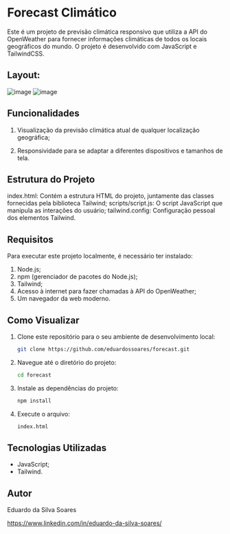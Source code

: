 # Forecast Climático

Este é um projeto de previsão climática responsivo que utiliza a API do OpenWeather para fornecer informações climáticas de todos os locais geográficos do mundo. O projeto é desenvolvido com JavaScript e TailwindCSS.

## Layout:
![image](https://github.com/eduardossoares/forecast/assets/128731192/52e7e061-58aa-4f44-8a90-eb2ba031b73c)
![image](https://github.com/eduardossoares/forecast/assets/128731192/71cfd5c8-dece-49ec-ae03-4d1bfc6f6078)

## Funcionalidades

1. Visualização da previsão climática atual de qualquer localização geográfica;

2. Responsividade para se adaptar a diferentes dispositivos e tamanhos de tela.

## Estrutura do Projeto

index.html: Contém a estrutura HTML do projeto, juntamente das classes fornecidas pela biblioteca Tailwind;
scripts/script.js: O script JavaScript que manipula as interações do usuário;
tailwind.config: Configuração pessoal dos elementos Tailwind.

## Requisitos

Para executar este projeto localmente, é necessário ter instalado:

1. Node.js;
2. npm (gerenciador de pacotes do Node.js);
3. Tailwind;
4. Acesso à internet para fazer chamadas à API do OpenWeather;
5. Um navegador da web moderno.

## Como Visualizar

1. Clone este repositório para o seu ambiente de desenvolvimento local:
   ```bash
   git clone https://github.com/eduardossoares/forecast.git
   ```

2. Navegue até o diretório do projeto:
   ```bash
   cd forecast
   ```

3. Instale as dependências do projeto:
   ```bash
   npm install
   ```
4. Execute o arquivo:
   ```bash
   index.html
   ```

## Tecnologias Utilizadas

- JavaScript;
- Tailwind.

## Autor

Eduardo da Silva Soares

https://www.linkedin.com/in/eduardo-da-silva-soares/
